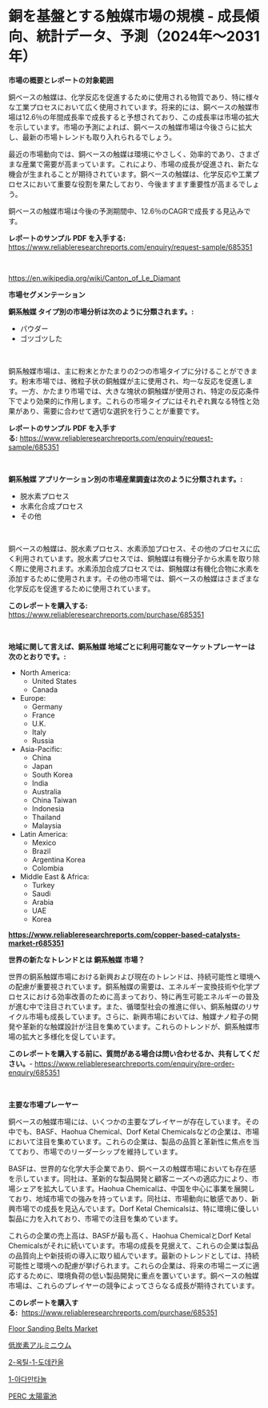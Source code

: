 <p><h1>銅を基盤とする触媒市場の規模 - 成長傾向、統計データ、予測（2024年〜2031年）</h1></p><p><strong>市場の概要とレポートの対象範囲</strong></p>
<p><p>銅ベースの触媒は、化学反応を促進するために使用される物質であり、特に様々な工業プロセスにおいて広く使用されています。将来的には、銅ベースの触媒市場は12.6％の年間成長率で成長すると予想されており、この成長率は市場の拡大を示しています。市場の予測によれば、銅ベースの触媒市場は今後さらに拡大し、最新の市場トレンドも取り入れられるでしょう。</p><p>最近の市場動向では、銅ベースの触媒は環境にやさしく、効率的であり、さまざまな産業で需要が高まっています。これにより、市場の成長が促進され、新たな機会が生まれることが期待されています。銅ベースの触媒は、化学反応や工業プロセスにおいて重要な役割を果たしており、今後ますます重要性が高まるでしょう。</p><p>銅ベースの触媒市場は今後の予測期間中、12.6％のCAGRで成長する見込みです。</p></p>
<p><strong>レポートのサンプル PDF を入手する:</strong> <a href="https://www.reliableresearchreports.com/enquiry/request-sample/685351">https://www.reliableresearchreports.com/enquiry/request-sample/685351</a></p>
<p>&nbsp;</p>
<p><a href="https://en.wikipedia.org/wiki/Canton_of_Le_Diamant">https://en.wikipedia.org/wiki/Canton_of_Le_Diamant</a></p>
<p><strong>市場セグメンテーション</strong></p>
<p><strong>銅系触媒 タイプ別の市場分析は次のように分類されます。:</strong></p>
<p><ul><li>パウダー</li><li>ゴツゴツした</li></ul></p>
<p>&nbsp;</p>
<p><p>銅系触媒市場は、主に粉末とかたまりの2つの市場タイプに分けることができます。粉末市場では、微粒子状の銅触媒が主に使用され、均一な反応を促進します。一方、かたまり市場では、大きな塊状の銅触媒が使用され、特定の反応条件下でより効果的に作用します。これらの市場タイプにはそれぞれ異なる特性と効果があり、需要に合わせて適切な選択を行うことが重要です。</p></p>
<p><strong>レポートのサンプル PDF を入手する:</strong>&nbsp;<a href="https://www.reliableresearchreports.com/enquiry/request-sample/685351">https://www.reliableresearchreports.com/enquiry/request-sample/685351</a></p>
<p>&nbsp;</p>
<p><strong> 銅系触媒 アプリケーション別の市場産業調査は次のように分類されます。:</strong></p>
<p><ul><li>脱水素プロセス</li><li>水素化合成プロセス</li><li>その他</li></ul></p>
<p>&nbsp;</p>
<p><p>銅ベースの触媒は、脱水素プロセス、水素添加プロセス、その他のプロセスに広く利用されています。脱水素プロセスでは、銅触媒は有機分子から水素を取り除く際に使用されます。水素添加合成プロセスでは、銅触媒は有機化合物に水素を添加するために使用されます。その他の市場では、銅ベースの触媒はさまざまな化学反応を促進するために使用されています。</p></p>
<p><strong>このレポートを購入する:</strong>&nbsp; <a href="https://www.reliableresearchreports.com/purchase/685351">https://www.reliableresearchreports.com/purchase/685351</a></p>
<p>&nbsp;</p>
<p><strong>地域に関して言えば、銅系触媒 地域ごとに利用可能なマーケットプレーヤーは次のとおりです。:</strong></p>
<p><ul>
    <li>
        North America:
        <ul>
            <li>United States</li>
            <li>Canada</li>
        </ul>
    </li>
    <li>
        Europe:
        <ul>
            <li>Germany</li>
            <li>France</li>
            <li>U.K.</li>
            <li>Italy</li>
            <li>Russia</li>
        </ul>
    </li>
    <li>
        Asia-Pacific:
        <ul>
            <li>China</li>
            <li>Japan</li>
            <li>South Korea</li>
            <li>India</li>
            <li>Australia</li>
            <li>China Taiwan</li>
            <li>Indonesia</li>
            <li>Thailand</li>
            <li>Malaysia</li>
        </ul>
    </li>
    <li>
        Latin America:
        <ul>
            <li>Mexico</li>
            <li>Brazil</li>
            <li>Argentina Korea</li>
            <li>Colombia</li>
        </ul>
    </li>
    <li>
        Middle East & Africa:
        <ul>
            <li>Turkey</li>
            <li>Saudi</li>
            <li>Arabia</li>
            <li>UAE</li>
            <li>Korea</li>
        </ul>
    </li>
    </ul></p>
<p><strong><a href="https://www.reliableresearchreports.com/copper-based-catalysts-market-r685351">https://www.reliableresearchreports.com/copper-based-catalysts-market-r685351</a></strong>&nbsp;</p>
<p><strong>世界の新たなトレンドとは 銅系触媒 市場？</strong></p>
<p><p>世界の銅系触媒市場における新興および現在のトレンドは、持続可能性と環境への配慮が重要視されています。銅系触媒の需要は、エネルギー変換技術や化学プロセスにおける効率改善のために高まっており、特に再生可能エネルギーの普及が進む中で注目されています。また、循環型社会の推進に伴い、銅系触媒のリサイクル市場も成長しています。さらに、新興市場においては、触媒ナノ粒子の開発や革新的な触媒設計が注目を集めています。これらのトレンドが、銅系触媒市場の拡大と多様化を促しています。</p></p>
<p><strong>このレポートを購入する前に、質問がある場合は問い合わせるか、共有してください。</strong>- <a href="https://www.reliableresearchreports.com/enquiry/pre-order-enquiry/685351">https://www.reliableresearchreports.com/enquiry/pre-order-enquiry/685351</a></p>
<p>&nbsp;</p>
<p><strong>主要な市場プレーヤー</strong></p>
<p><p>銅ベースの触媒市場には、いくつかの主要なプレイヤーが存在しています。その中でも、BASF、Haohua Chemical、Dorf Ketal Chemicalsなどの企業は、市場において注目を集めています。これらの企業は、製品の品質と革新性に焦点を当てており、市場でのリーダーシップを維持しています。</p><p>BASFは、世界的な化学大手企業であり、銅ベースの触媒市場においても存在感を示しています。同社は、革新的な製品開発と顧客ニーズへの適応力により、市場シェアを拡大しています。Haohua Chemicalは、中国を中心に事業を展開しており、地域市場での強みを持っています。同社は、市場動向に敏感であり、新興市場での成長を見込んでいます。Dorf Ketal Chemicalsは、特に環境に優しい製品に力を入れており、市場での注目を集めています。</p><p>これらの企業の売上高は、BASFが最も高く、Haohua ChemicalとDorf Ketal Chemicalsがそれに続いています。市場の成長を見据えて、これらの企業は製品の品質向上や新技術の導入に取り組んでいます。最新のトレンドとしては、持続可能性と環境への配慮が挙げられます。これらの企業は、将来の市場ニーズに適応するために、環境負荷の低い製品開発に重点を置いています。銅ベースの触媒市場は、これらのプレイヤーの競争によってさらなる成長が期待されています。</p></p>
<p><strong>このレポートを購入する:</strong>&nbsp;&nbsp;<a href="https://www.reliableresearchreports.com/purchase/685351">https://www.reliableresearchreports.com/purchase/685351</a></p>
<p><p><a href="https://github.com/syaifulanwaramsyori/Market-Research-Report-List-1/blob/main/floor-sanding-belts-market.md">Floor Sanding Belts Market</a></p><p><a href="https://github.com/bevdtkn4419963/Market-Research-Report-List-2/blob/main/4762814164786.md">低炭素アルミニウム</a></p><p><a href="https://github.com/Hubertstyenger6685/Market-Research-Report-List-2/blob/main/7245688177790.md">2-옥틸-1-도데칸올</a></p><p><a href="https://github.com/anton65482023/Market-Research-Report-List-2/blob/main/7086346177791.md">1-아다만타놀</a></p><p><a href="https://github.com/MosesSpinka1914/Market-Research-Report-List-2/blob/main/7072981164787.md">PERC 太陽電池</a></p></p>